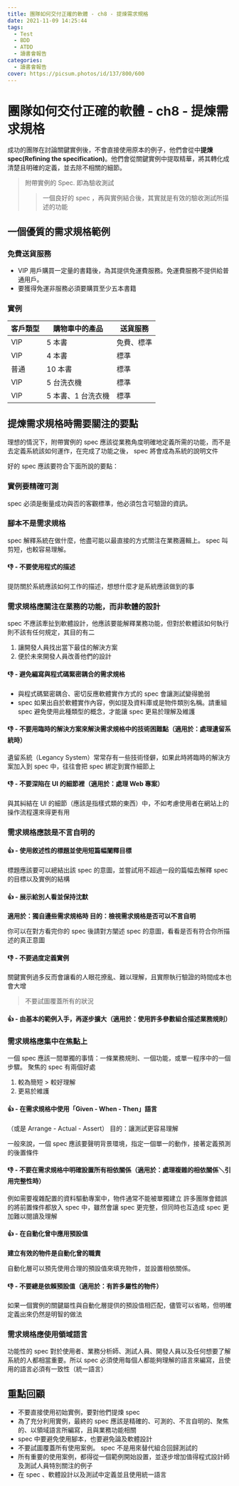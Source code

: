 ```yaml
---
title: 團隊如何交付正確的軟體 - ch8 - 提煉需求規格
date: 2021-11-09 14:25:44
tags:
  - Test
  - BDD
  - ATDD
  - 讀書會報告
categories:
  - 讀書會報告
cover: https://picsum.photos/id/137/800/600
---
```


# 團隊如何交付正確的軟體 - ch8 - 提煉需求規格

成功的團隊在討論關鍵實例後，不會直接使用原本的例子，他們會從中**提煉 spec(Refining the specification)**。他們會從關鍵實例中提取精華，將其轉化成清楚且明確的定義，並去除不相關的細節。

> 附帶實例的 Spec. 即為驗收測試
>> 一個良好的 spec ，再與實例結合後，其實就是有效的驗收測試所描述的功能

## 一個優質的需求規格範例

### 免費送貨服務

- VIP 用戶購買一定量的書籍後，為其提供免運費服務。免運費服務不提供給普通用戶。
- 要獲得免運非服務必須要購買至少五本書籍

### 實例

| 客戶類型 | 購物車中的產品    | 送貨服務   |
| ------ | --------------- | -------- |
| VIP    | 5 本書           | 免費、標準 |
| VIP    | 4 本書           | 標準      |
| 普通    | 10 本書          | 標準      |
| VIP    | 5 台洗衣機        | 標準      |
| VIP    | 5 本書、1 台洗衣機 | 標準      |

## 提煉需求規格時需要關注的要點

理想的情況下，附帶實例的 spec 應該從業務角度明確地定義所需的功能，而不是去定義系統該如何運作，在完成了功能之後， spec 將會成為系統的說明文件

好的 spec 應該要符合下面所說的要點：

### 實例要精確可測

spec 必須是衡量成功與否的客觀標準，他必須包含可驗證的資訊。

### 腳本不是需求規格

spec 解釋系統在做什麼，他盡可能以最直接的方式關注在業務邏輯上。 spec 叫剪短，也較容易理解。

#### :thumbsdown: - 不要使用程式的描述

提防關於系統應該如何工作的描述，想想什麼才是系統應該做到的事

### 需求規格應關注在業務的功能，而非軟體的設計

spec 不應該牽扯到軟體設計，他應該要能解釋業務功能，但對於軟體該如何執行則不該有任何規定，其目的有二

1. 讓開發人員找出當下最佳的解決方案
2. 便於未來開發人員改善他們的設計

#### :thumbsdown: - 避免編寫與程式碼緊密耦合的需求規格

- 與程式碼緊密耦合、密切反應軟體實作方式的 spec 會讓測試變得脆弱
- spec 如果出自於軟體實作內容，例如提及資料庫或是物件類別名稱。請重組 spec 避免使用此種類型的概念，才能讓 spec 更易於理解及維護

#### :thumbsdown: - 不要用臨時的解決方案來解決需求規格中的技術困難點（適用於：處理遺留系統時）

遺留系統（Legancy System）常常存有一些技術怪僻，如果此時將臨時的解決方案加入到 spec 中，往往會把 spec 綁定到實作細節上

#### :thumbsdown: - 不要深陷在 UI 的細節裡（適用於：處理 Web 專案）

與其糾結在 UI 的細節（應該是指樣式類的東西）中，不如考慮使用者在網站上的操作流程還來得更有用


### 需求規格應該是不言自明的

#### :thumbsup: - 使用敘述性的標題並使用短篇幅闡釋目標

標題應該要可以總結出該 spec 的意圖，並嘗試用不超過一段的篇幅去解釋 spec 的目標以及實例的結構

#### :thumbsup: - 展示給別人看並保持沈默

**適用於：獨自邊些需求規格時
目的：檢視需求規格是否可以不言自明**

你可以在對方看完你的 spec 後請對方闡述 spec 的意圖，看看是否有符合你所描述的真正意圖

#### :thumbsdown: - 不要過度定義實例

關鍵實例過多反而會讓看的人眼花撩亂、難以理解，且實際執行驗證的時間成本也會大增

> 不要試圖覆蓋所有的狀況

#### :thumbsup: - 由基本的範例入手，再逐步擴大（適用於：使用許多參數組合描述業務規則）

### 需求規格應集中在焦點上

一個 spec 應該一間單獨的事情：一條業務規則、一個功能，或單一程序中的一個步驟。
聚焦的 spec 有兩個好處

1. 較為簡短 > 較好理解
2. 更易於維護

#### :thumbsup: - 在需求規格中使用「Given - When - Then」語言

（或是 Arrange - Actual - Assert）
目的：讓測試更容易理解

一般來說，一個 spec 應該要聲明背景環境，指定一個單一的動作，接著定義預測的後置條件

#### :thumbsdown: - 不要在需求規格中明確設置所有相依關係（適用於：處理複雜的相依關係＼引用完整性時）

例如需要複雜配置的資料驅動專案中，物件通常不能被單獨建立
許多團隊會錯誤的將前置條件都放入 spec 中，雖然會讓 spec 更完整，但同時也互造成 spec 更加難以閱讀及理解

#### :thumbsup: - 在自動化曾中應用預設值

**建立有效的物件是自動化曾的職責**

自動化層可以預先使用合理的預設值來填充物件，並設置相依關係。

#### :thumbsdown: - 不要總是依賴預設值（適用於：有許多屬性的物件）

如果一個實例的關鍵屬性與自動化層提供的預設值相匹配，儘管可以省略，但明確定義出來仍然是明智的做法

### 需求規格應使用領域語言

功能性的 spec 對於使用者、業務分析師、測試人員、開發人員以及任何想要了解系統的人都相當重要。所以 spec 必須使用每個人都能夠理解的語言來編寫，且使用的語言必須有一致性（統一語言）

## 重點回顧

- 不要直接使用初始實例，要對他們提煉 spec
- 為了充分利用實例，最終的 spec 應該是精確的、可測的、不言自明的、聚焦的、以領域語言所編寫，且與業務功能相關
- spec 中要避免使用腳本，也要避免論及軟體設計
- 不要試圖覆蓋所有使用案例。 spec 不是用來替代組合回歸測試的
- 所有重要的使用案例，都得從一個範例開始設置，並逐步增加值得程式設計師及測試人員特別關注的例子
- 在 spec 、軟體設計以及測試中定義並且使用統一語言 
